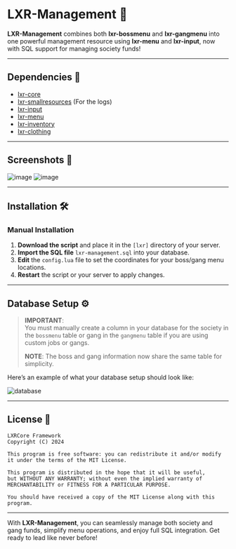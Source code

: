 # LXR-Management 🏢

**LXR-Management** combines both **lxr-bossmenu** and **lxr-gangmenu** into one powerful management resource using **lxr-menu** and **lxr-input**, now with SQL support for managing society funds!

---

## Dependencies 🔧

- [lxr-core](https://github.com/LXRCore/lxr-core)
- [lxr-smallresources](https://github.com/LXRCore/lxr-smallresources) (For the logs)
- [lxr-input](https://github.com/LXRCore/lxr-input)
- [lxr-menu](https://github.com/LXRCore/lxr-menu)
- [lxr-inventory](https://github.com/LXRCore/lxr-inventory)
- [lxr-clothing](https://github.com/LXRCore/lxr-clothing)

---

## Screenshots 📸

![image](https://i.imgur.com/9yiQZDX.png)
![image](https://i.imgur.com/MRMWeqX.png)

---

## Installation 🛠️

### Manual Installation

1. **Download the script** and place it in the `[lxr]` directory of your server.
2. **Import the SQL file** `lxr-management.sql` into your database.
3. **Edit** the `config.lua` file to set the coordinates for your boss/gang menu locations.
4. **Restart** the script or your server to apply changes.

---

## Database Setup ⚙️

> **IMPORTANT**:  
> You must manually create a column in your database for the society in the `bossmenu` table or gang in the `gangmenu` table if you are using custom jobs or gangs.
> 
> **NOTE**: The boss and gang information now share the same table for simplicity.

Here’s an example of what your database setup should look like:

![database](https://i.imgur.com/JZnEK4M.png)

---

## License 📄

    LXRCore Framework
    Copyright (C) 2024

    This program is free software: you can redistribute it and/or modify
    it under the terms of the MIT License.

    This program is distributed in the hope that it will be useful,
    but WITHOUT ANY WARRANTY; without even the implied warranty of
    MERCHANTABILITY or FITNESS FOR A PARTICULAR PURPOSE.

    You should have received a copy of the MIT License along with this program.

---

With **LXR-Management**, you can seamlessly manage both society and gang funds, simplify menu operations, and enjoy full SQL integration. Get ready to lead like never before!
